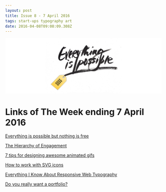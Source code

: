 ```yaml
---
layout: post
title: Issue 8 - 7 April 2016
tags: start-ups typography art
date: 2016-04-08T09:08:09.308Z
---
```

![Everything is possible but nothing is free](/assets/uploads/issue-8.png "Everything is possible but nothing is free")

# Links of The Week ending 7 April 2016

<a href="https://m.signalvnoise.com/everything-is-possible-but-nothing-is-free-714b835e8db3#.xn6xk01gh" target="_blank">Everything is possible but nothing is free</a>

<a href="https://medium.com/greylock-perspectives/the-hierarchy-of-engagement-5803bf4e6cfa#.ikjx6s7v6" target="_blank">The Hierarchy of Engagement</a>

<a href="http://blog.invisionapp.com/7-tips-for-designing-awesome-gifs" target="_blank">7 tips for designing awesome animated gifs</a>

<a href="http://fvsch.com/code/svg-icons/how-to/" target="_blank">How to work with SVG icons</a>

<a href="http://zellwk.com/blog/responsive-typography/" target="_blank">Everything I Know About Responsive Web Typography</a>

<a href="http://fvsch.com/articles/portfolios/" target="_blank">Do you really want a portfolio?</a>